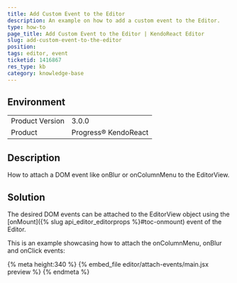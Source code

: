 ```yaml
---
title: Add Custom Event to the Editor
description: An example on how to add a custom event to the Editor.
type: how-to
page_title: Add Custom Event to the Editor | KendoReact Editor
slug: add-custom-event-to-the-editor
position:
tags: editor, event
ticketid: 1416867
res_type: kb
category: knowledge-base
---
```


## Environment
<table>
    <tbody>
	    <tr>
	    	<td>Product Version</td>
	    	<td>3.0.0</td>
	    </tr>
	    <tr>
	    	<td>Product</td>
	    	<td>Progress® KendoReact</td>
	    </tr>
    </tbody>
</table>


## Description
How to attach a DOM event like onBlur or onColumnMenu to the EditorView.

## Solution
The desired DOM events can be attached to the EditorView object using the [onMount]({% slug api_editor_editorprops %}#toc-onmount) event of the Editor.

This is an example showcasing how to attach the onColumnMenu, onBlur and onClick events:

{% meta height:340 %}
{% embed_file editor/attach-events/main.jsx preview %}
{% endmeta %}
